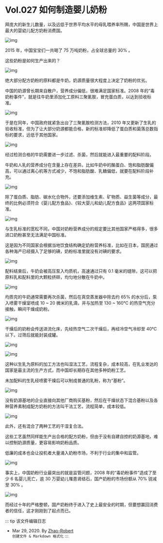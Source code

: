 # Vol.027 如何制造婴儿奶粉

拜庞大的新生儿数量，以及远低于世界平均水平的母乳喂养率所赐，中国是世界上最大的婴幼儿配方奶粉消费国。

![img](https://paperclip.host/static/U6yRaDu1NaYRibXM5HVLFgAhMceSzZuQyYghSocIkpw61II4TuzuqAVNXFvz6ia3GA13ssvLvE4cVxJuPO4aevgg.gif)

2015 年，中国宝宝们一共喝了 75 万吨奶粉，占全球总量的 30% 。

这些奶粉是如何生产出来的？

![img](https://paperclip.host/static/U6yRaDu1NaYRibXM5HVLFgAhMceSzZuQycMQAeicwpMmibh4zbHqOYwPj2Tru1087EBnepicY31xIfYsiaLDFQmPnibg.gif)

绝大部分配方奶粉的原料都是牛奶，奶源质量很大程度上决定了奶粉的优劣。

中国的奶源曾长期来自散户，营养成分偏低，很难满足国家标准。2008 年的“毒奶粉事件”，就是往牛奶里添加化工原料三聚氰胺，冒充蛋白质，以达到验收标准。

![img](https://paperclip.host/static/U6yRaDu1NaYRibXM5HVLFgAhMceSzZuQyQGPZugKmiaViaCMo1mjdjQkJ18JuboNziaK1eDj703aDqyV0FAnMJbFdQ.gif)

于是在同年，中国政府就紧急出台了三聚氰胺检测方法，2010 年又更新了生乳的验收标准，但为了让大部分奶源都能合格，新的标准却降低了蛋白质和菌落总数指标的要求，远低于其他国家。

![img](https://paperclip.host/static/U6yRaDu1NaYRibXM5HVLFgAhMceSzZuQyZJwWenZBDNwsq5gEPqKJV299hPV13rGCpia14GJMS1VhnM3KONOibqoA.gif)

经过检测合格的牛奶需要进一步过滤、杀菌，然后就能进入最重要的配料阶段。

牛奶和人乳的营养成分在含量上存在差异。比如牛奶中的酪蛋白、饱和脂肪酸偏高，可以通过离心机等方式减少，不饱和脂肪酸、乳糖偏低，就要在配料阶段补充。

![img](https://paperclip.host/static/U6yRaDu1NaYRibXM5HVLFgAhMceSzZuQy7cp816pPAU0oQ5Ta6w7MUEJgHQCgJU4RbvXG4wwBw1FZyOWX27UOyw.gif)

除了蛋白质、脂肪、碳水化合物外，还要添加维生素、矿物质、益生菌等成分，最终的比例必须符合《婴儿配方食品》、《较大婴儿和幼儿配方食品》这两项国家标准。

![img](https://paperclip.host/static/U6yRaDu1NaYRibXM5HVLFgAhMceSzZuQyTfbav0W330DzNkGvSIwMfrRCxN3zDaqV7uGcvCKp0tj1eu4Q13hpdw.gif)

与生乳标准的宽松不同，中国对奶粉营养成分的规定要比其他国家严格得多，很多进口奶粉甚至无法满足中国标准。

这是因为不同国家会根据当地饮食结构确定奶粉营养标准，比如在日本，国民通过各种海产已经摄入了足够的碘，奶粉标准里就没有对碘的要求。

![img](https://paperclip.host/static/U6yRaDu1NaYRibXM5HVLFgAhMceSzZuQy0ISrx2TebWIK53zicG7WBtbTIZSgt6LvwK75VmwIy7vfKnwCPiajWNmw.gif)

配料结束后，牛奶会被高压泵入均质机，高速通过只有 0.1 毫米的缝隙，这可以把原料乳和配料里的大颗粒挤碎，均匀地分散在牛奶中。

![img](https://paperclip.host/static/U6yRaDu1NaYRibXM5HVLFgAhMceSzZuQy97yMBYJ7d4tBsnjUuYofU49VO8WknV3XUJSdibyFBViaoA0gPC54vvqQ.gif)

均质完的牛奶通常需要再次杀菌，然后在真空蒸发器中除去约 65% 的水分后，泵入喷雾干燥室喷成 10 ~ 20 微米的乳滴，并与加热至 130 ~ 160℃ 的热空气充分接触，瞬间干燥成奶粉。

![img](https://paperclip.host/static/U6yRaDu1NaYRibXM5HVLFgAhMceSzZuQy86KibnF2OlliaVYibXiasCVa7iauryhUk1kC1pxeMPgJlDKNmN1qmCBicD0A.gif)

干燥后的奶粉会传送进流化床，先经热空气二次干燥后，再经冷空气冷却至 40℃ 以下。过筛后就能封装成罐。

![img](https://paperclip.host/static/U6yRaDu1NaYRibXM5HVLFgAhMceSzZuQyeWRfn0ooLH0UN3NZf4dialKTnpOIl35TPOImcExq227REbj36vhAcxg.gif)

![img](https://paperclip.host/static/U6yRaDu1NaYRibXM5HVLFgAhMceSzZuQyY8EATGbOsfFwbJFV6wwBiaM68ermcy2qHloGWQdVvOTu5TarOoSPz6g.gif)

这种以生乳为原料的加工方法也叫湿法工艺，流程复杂，成本较高，在乳业发达的国家是最主流的生产方式，而中国却长期存在其他多种奶粉工艺。

未加配料的生乳经喷雾干燥后可以制成普通的乳粉，称为“基粉”。

![img](https://paperclip.host/static/U6yRaDu1NaYRibXM5HVLFgAhMceSzZuQyjicV9b2nB8Gvdd6icNd9qd4cQEvtuxftabxU2GhxicZKTrmyNHmBkXwBA.gif)

没有奶源基地的企业直接向其他厂商购买基粉，然后在干燥状态下混合基粉以及各种营养素制成配方奶粉的方法叫干法工艺，流程简单，成本较低。

![img](https://paperclip.host/static/U6yRaDu1NaYRibXM5HVLFgAhMceSzZuQyWDiaZqCJkkUMkDL1V3U1WaxTvCfAr289iag5qSPPicMoz1RgeVyLMYunw.gif)

此外，还有混合了两种工艺的干湿复合法。

这些工艺虽然同样能生产出合格的配方奶粉，但由于没有自建自控的奶源基地，难以控制奶源质量，更容易影响奶粉品质。

低廉的成本也会让投机者大量涌入奶粉市场，不利于行业的集中和监管。

![img](https://paperclip.host/static/U6yRaDu1NaYRibXM5HVLFgAhMceSzZuQyTDMmsSmdeD2iayVtNS0MfvVibTKj7eYpAI6oJ8KxCou6NXb8YRDOwp6A.gif)

事实上，中国奶粉行业最突出的就是监管问题，2008 年的“毒奶粉事件”造成了至少 6 名婴儿死亡，逾 30 万婴幼儿罹患肾结石，国产奶粉的市场份额从 70% 锐减至 30% 。

![img](https://paperclip.host/static/U6yRaDu1NaYRibXM5HVLFgAhMceSzZuQyhbwPtqL0wdY9SSzbXicmX1I1s9qxd3QDibGs54ibr7UsXrwaYiaYQPHRPg.gif)

而经过十年的严格整顿，国产奶粉终于进入了史上最安全的时期，但要想赢回消费者的信任，这才刚刚到了起点而已。

::: tip 该文件编辑日志

- Mar 29, 2020. By [Zhao-Robert](https://github.com/Zhao-Robert)  
`创建文件 & Markdown 格式化`
:::
